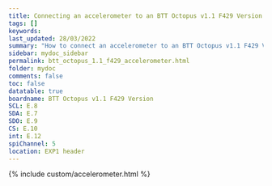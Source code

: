 ```yaml
---
title: Connecting an accelerometer to an BTT Octopus v1.1 F429 Version
tags: []
keywords: 
last_updated: 28/03/2022
summary: "How to connect an accelerometer to an BTT Octopus v1.1 F429 Version"
sidebar: mydoc_sidebar
permalink: btt_octopus_1.1_f429_accelerometer.html
folder: mydoc
comments: false
toc: false
datatable: true
boardname: BTT Octopus v1.1 F429 Version
SCL: E.8
SDA: E.7
SDO: E.9
CS: E.10
int: E.12
spiChannel: 5
location: EXP1 header
---
```


{% include custom/accelerometer.html %}